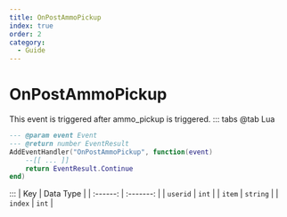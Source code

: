 ```yaml
---
title: OnPostAmmoPickup
index: true
order: 2
category:
  - Guide
---
```


# OnPostAmmoPickup
This event is triggered after ammo_pickup is triggered.
::: tabs
@tab Lua
```lua
--- @param event Event
--- @return number EventResult
AddEventHandler("OnPostAmmoPickup", function(event)
    --[[ ... ]]
    return EventResult.Continue
end)
```

:::
|    Key   | Data Type |
| :------: | :-------: |
| `userid` |   `int`   |
|  `item`  |  `string` |
|  `index` |   `int`   |